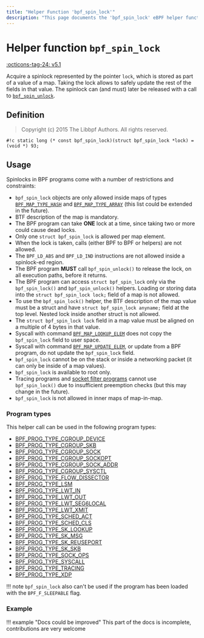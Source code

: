 ```yaml
---
title: "Helper Function 'bpf_spin_lock'"
description: "This page documents the 'bpf_spin_lock' eBPF helper function, including its definition, usage, program types that can use it, and examples."
---
```

# Helper function `bpf_spin_lock`

<!-- [FEATURE_TAG](bpf_spin_lock) -->
[:octicons-tag-24: v5.1](https://github.com/torvalds/linux/commit/d83525ca62cf8ebe3271d14c36fb900c294274a2)
<!-- [/FEATURE_TAG] -->

Acquire a spinlock represented by the pointer `lock`, which is
stored as part of a value of a map. Taking the lock allows to
safely update the rest of the fields in that value. The
spinlock can (and must) later be released with a call to
[`bpf_spin_unlock`](bpf_spin_unlock.md).

## Definition

> Copyright (c) 2015 The Libbpf Authors. All rights reserved.


`#!c static long (* const bpf_spin_lock)(struct bpf_spin_lock *lock) = (void *) 93;`

## Usage

Spinlocks in BPF programs come with a number of restrictions
and constraints:

* `bpf_spin_lock` objects are only allowed inside maps of types [`BPF_MAP_TYPE_HASH`](../map-type/BPF_MAP_TYPE_HASH.md) and [`BPF_MAP_TYPE_ARRAY`](../map-type/BPF_MAP_TYPE_ARRAY.md) (this list could be extended in the future).
* BTF description of the map is mandatory.
* The BPF program can take **ONE** lock at a time, since taking two
or more could cause dead locks.
* Only one `struct bpf_spin_lock` is allowed per map element.
* When the lock is taken, calls (either BPF to BPF or helpers) are not allowed.
* The `BPF_LD_ABS` and `BPF_LD_IND` instructions are not allowed inside a spinlock-ed region.
* The BPF program **MUST** call `bpf_spin_unlock()` to release the lock, on all execution paths, before it returns.
* The BPF program can access `struct bpf_spin_lock` only via the `bpf_spin_lock()` and `bpf_spin_unlock()` helpers. Loading or storing data into the `struct bpf_spin_lock lock;` field of a map is not allowed.
* To use the `bpf_spin_lock()` helper, the BTF description of the map value must be a struct and have `struct bpf_spin_lock anyname;` field at the top level. Nested lock inside another struct is not allowed.
* The `struct bpf_spin_lock lock` field in a map value must be aligned on a multiple of 4 bytes in that value.
* Syscall with command [`BPF_MAP_LOOKUP_ELEM`](../syscall/BPF_MAP_LOOKUP_ELEM.md) does not copy the `bpf_spin_lock` field to user space.
* Syscall with command [`BPF_MAP_UPDATE_ELEM`](../syscall/BPF_MAP_UPDATE_ELEM.md), or update from a BPF program, do not update the `bpf_spin_lock` field.
* `bpf_spin_lock` cannot be on the stack or inside a networking packet (it can only be inside of a map values).
* `bpf_spin_lock` is available to root only.
* Tracing programs and [socket filter programs](../program-type/BPF_PROG_TYPE_SOCKET_FILTER.md) cannot use `bpf_spin_lock()` due to insufficient preemption checks (but this may change in the future).
* `bpf_spin_lock` is not allowed in inner maps of map-in-map.

### Program types

This helper call can be used in the following program types:

<!-- TODO use generated list as soon as we can exclude functions from inherited groups -->
 * [BPF_PROG_TYPE_CGROUP_DEVICE](../program-type/BPF_PROG_TYPE_CGROUP_DEVICE.md)
 * [BPF_PROG_TYPE_CGROUP_SKB](../program-type/BPF_PROG_TYPE_CGROUP_SKB.md)
 * [BPF_PROG_TYPE_CGROUP_SOCK](../program-type/BPF_PROG_TYPE_CGROUP_SOCK.md)
 * [BPF_PROG_TYPE_CGROUP_SOCKOPT](../program-type/BPF_PROG_TYPE_CGROUP_SOCKOPT.md)
 * [BPF_PROG_TYPE_CGROUP_SOCK_ADDR](../program-type/BPF_PROG_TYPE_CGROUP_SOCK_ADDR.md)
 * [BPF_PROG_TYPE_CGROUP_SYSCTL](../program-type/BPF_PROG_TYPE_CGROUP_SYSCTL.md)
 * [BPF_PROG_TYPE_FLOW_DISSECTOR](../program-type/BPF_PROG_TYPE_FLOW_DISSECTOR.md)
 * [BPF_PROG_TYPE_LSM](../program-type/BPF_PROG_TYPE_LSM.md)
 * [BPF_PROG_TYPE_LWT_IN](../program-type/BPF_PROG_TYPE_LWT_IN.md)
 * [BPF_PROG_TYPE_LWT_OUT](../program-type/BPF_PROG_TYPE_LWT_OUT.md)
 * [BPF_PROG_TYPE_LWT_SEG6LOCAL](../program-type/BPF_PROG_TYPE_LWT_SEG6LOCAL.md)
 * [BPF_PROG_TYPE_LWT_XMIT](../program-type/BPF_PROG_TYPE_LWT_XMIT.md)
 * [BPF_PROG_TYPE_SCHED_ACT](../program-type/BPF_PROG_TYPE_SCHED_ACT.md)
 * [BPF_PROG_TYPE_SCHED_CLS](../program-type/BPF_PROG_TYPE_SCHED_CLS.md)
 * [BPF_PROG_TYPE_SK_LOOKUP](../program-type/BPF_PROG_TYPE_SK_LOOKUP.md)
 * [BPF_PROG_TYPE_SK_MSG](../program-type/BPF_PROG_TYPE_SK_MSG.md)
 * [BPF_PROG_TYPE_SK_REUSEPORT](../program-type/BPF_PROG_TYPE_SK_REUSEPORT.md)
 * [BPF_PROG_TYPE_SK_SKB](../program-type/BPF_PROG_TYPE_SK_SKB.md)
 * [BPF_PROG_TYPE_SOCK_OPS](../program-type/BPF_PROG_TYPE_SOCK_OPS.md)
 * [BPF_PROG_TYPE_SYSCALL](../program-type/BPF_PROG_TYPE_SYSCALL.md)
 * [BPF_PROG_TYPE_TRACING](../program-type/BPF_PROG_TYPE_TRACING.md)
 * [BPF_PROG_TYPE_XDP](../program-type/BPF_PROG_TYPE_XDP.md)

!!! note
    `bpf_spin_lock` also can't be used if the program has been loaded with the `BPF_F_SLEEPABLE` flag.
    <!-- https://elixir.bootlin.com/linux/v6.1/source/kernel/bpf/verifier.c#L12691 -->


### Example

!!! example "Docs could be improved"
    This part of the docs is incomplete, contributions are very welcome
